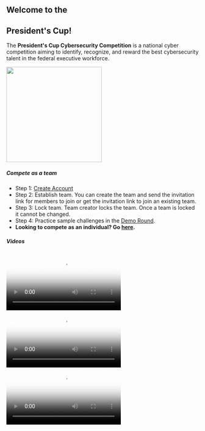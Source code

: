<div class="text-center">
      <div class="card p-0">
            <div class="card-body py-0">
                <div class="row">
                    <div class="col text-left">
                        <h2 class="text-uppercase pt-4">Welcome to the</h3>
                        <h2><strong class="text-uppercase">President's Cup!</strong></h3>
                        <p class="lead">The <strong>President's Cup Cybersecurity Competition</strong> is a national cyber competition aiming to identify, recognize, and reward the best cybersecurity talent in the federal executive workforce.</p>
                    </div>
                    <div class="col px-0">
                        <img height="250px" src="https://presidentscup.us/img/pc_eagle_glitch.gif" />
                    </div>
                </div>
            </div>
        </div>
</div>
<div class="row">
    <div class="col-12 col-lg-6">
    <h5><strong>Compete as a team</strong></h5>
    <ul class="list-unstyled">
        <li class="pb-2">Step 1: <a href="https://id.presidentscup.us/account/register?returnUrl=https%3A%2F%2Fteam.presidentscup.us" class="btn btn-md btn-success-alt text-uppercase m-2">Create Account</a></li>
        <li class="pb-2">Step 2: Establish team. You can create the team and send the invitation link for members to join or get the invitation link to join an existing team.</li>
        <li class="pb-2">Step 3: Lock team. Team creator locks the team. Once a team is locked it cannot be changed.</li>
        <li class="pb-2">Step 4: Practice sample challenges in the <a href="https://team.presidentscup.us/home/board">Demo Round</a>.</li>
        <li><strong>Looking to compete as an individual? Go <a href="https://solo.presidentscup.us">here</a>.</strong></li>
    </ul>
    </div>
    <div class="col-12 col-lg-6">
      <h5><strong>Videos</strong></h5>
        <div class="embed-responsive embed-responsive-16by9 mb-2">
            <video class="embed-responsive-item" controls poster="https://presidentscup.us/img/8hour.jpg">
                <source src="https://presidentscup.us/img/20_0919_PC_8Hour.mp4" type="video/mp4">
            </video>
        </div>
        <div class="embed-responsive embed-responsive-16by9 mb-2">
            <video class="embed-responsive-item" controls poster="https://presidentscup.us/img/login.jpg">
                <source src="https://presidentscup.us/img/login.mp4" type="video/mp4">
            </video>
        </div>
        <div class="embed-responsive embed-responsive-16by9">
            <video class="embed-responsive-item" controls poster="https://presidentscup.us/img/overview.jpg">
                <source src="https://presidentscup.us/img/overview.mp4" type="video/mp4">
            </video>
        </div>
    </div>
</div>

